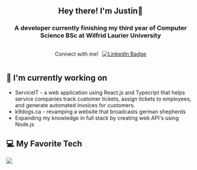 <div align="center">
  <h2>Hey there! I'm Justin👋</h2>
</div>

<div id="header" align="center">
  <h3>A developer currently finishing my third year of Computer Science BSc at Wilfrid Laurier University</h3>
</div>

<div style="display: flex; align-items: center; justify-content: center; flex-direction: column;">
  <div id="badges" style="display: flex; align-items: center;">
    <p style="margin-right: 10px;">Connect with me!</p>
    <a href="https://www.linkedin.com/in/justin-medeiros-016a38223/">
      <img src="https://img.shields.io/badge/LinkedIn-blue?style=for-the-badge&logo=linkedin&logoColor=white" alt="LinkedIn Badge"/>
    </a>
  </div>
</div>

## 🔭 I'm currently working on 
* ServiceIT - a web application using React.js and Typecript that helps service companies track customer tickets, assign tickets to employees, and generate automated invoices for customers.
* k9dogs.ca - revamping a website that broadcasts german shepherds
* Expanding my knowledge in full stack by creating web API's using Node.js

## 💻 My Favorite Tech 
<p align="left">
  <a href="https://skillicons.dev">
    <img src="https://skillicons.dev/icons?i=python, java, javascript, git, react, node, express, html, css, kotlin, swift, c, docker" />
  </a>
</p>

<!--
**jmedeiros11/jmedeiros11** is a ✨ _special_ ✨ repository because its `README.md` (this file) appears on your GitHub profile.

Here are some ideas to get you started:

- 🔭 I’m currently working on stuff
- 🌱 I’m currently learning ...
- 👯 I’m looking to collaborate on ...
- 🤔 I’m looking for help with ...
- 💬 Ask me about ...
- 📫 How to reach me: ...
- 😄 Pronouns: ...
- ⚡ Fun fact: ...
-->
